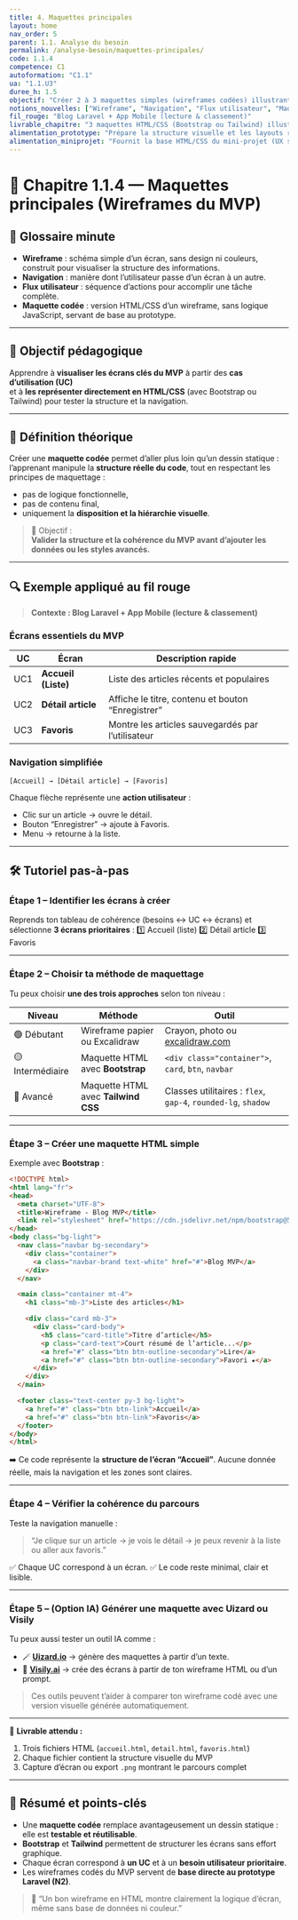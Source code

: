 ```yaml
---
title: 4. Maquettes principales
layout: home
nav_order: 5
parent: 1.1. Analyse du besoin
permalink: /analyse-besoin/maquettes-principales/
code: 1.1.4
competence: C1
autoformation: "C1.1"
ua: "1.1.U3"
duree_h: 1.5
objectif: "Créer 2 à 3 maquettes simples (wireframes codées) illustrant les parcours principaux du MVP avec Bootstrap ou Tailwind."
notions_nouvelles: ["Wireframe", "Navigation", "Flux utilisateur", "Maquette codée"]
fil_rouge: "Blog Laravel + App Mobile (lecture & classement)"
livrable_chapitre: "3 maquettes HTML/CSS (Bootstrap ou Tailwind) illustrant les écrans du MVP : liste, détail, favoris."
alimentation_prototype: "Prépare la structure visuelle et les layouts réutilisables dans le prototype N2."
alimentation_miniprojet: "Fournit la base HTML/CSS du mini-projet (UX simple et cohérente)."
---
```


# 📘 Chapitre 1.1.4 — Maquettes principales (Wireframes du MVP)

## 📒 Glossaire minute

- **Wireframe** : schéma simple d’un écran, sans design ni couleurs, construit pour visualiser la structure des informations.  
- **Navigation** : manière dont l’utilisateur passe d’un écran à un autre.  
- **Flux utilisateur** : séquence d’actions pour accomplir une tâche complète.  
- **Maquette codée** : version HTML/CSS d’un wireframe, sans logique JavaScript, servant de base au prototype.

---

## 🎯 Objectif pédagogique

Apprendre à **visualiser les écrans clés du MVP** à partir des **cas d’utilisation (UC)**  
et à **les représenter directement en HTML/CSS** (avec Bootstrap ou Tailwind) pour tester la structure et la navigation.

---

## 🧠 Définition théorique

Créer une **maquette codée** permet d’aller plus loin qu’un dessin statique :  
l’apprenant manipule la **structure réelle du code**, tout en respectant les principes de maquettage :  
- pas de logique fonctionnelle,  
- pas de contenu final,  
- uniquement la **disposition et la hiérarchie visuelle**.

> 💬 Objectif :  
> **Valider la structure et la cohérence du MVP avant d’ajouter les données ou les styles avancés.**

---

## 🔍 Exemple appliqué au fil rouge

> **Contexte : Blog Laravel + App Mobile (lecture & classement)**

### Écrans essentiels du MVP
| UC | Écran | Description rapide |
|----|--------|--------------------|
| UC1 | **Accueil (Liste)** | Liste des articles récents et populaires |
| UC2 | **Détail article** | Affiche le titre, contenu et bouton “Enregistrer” |
| UC3 | **Favoris** | Montre les articles sauvegardés par l’utilisateur |

### Navigation simplifiée
```text
[Accueil] → [Détail article] → [Favoris]
````

Chaque flèche représente une **action utilisateur** :

* Clic sur un article → ouvre le détail.
* Bouton “Enregistrer” → ajoute à Favoris.
* Menu → retourne à la liste.

---

## 🛠 Tutoriel pas-à-pas

### Étape 1 – Identifier les écrans à créer

Reprends ton tableau de cohérence (besoins ↔ UC ↔ écrans)
et sélectionne **3 écrans prioritaires** :
1️⃣ Accueil (liste)
2️⃣ Détail article
3️⃣ Favoris

---

### Étape 2 – Choisir ta méthode de maquettage

Tu peux choisir **une des trois approches** selon ton niveau :

| Niveau           | Méthode                             | Outil                                                         |
| ---------------- | ----------------------------------- | ------------------------------------------------------------- |
| 🟢 Débutant      | Wireframe papier ou Excalidraw      | Crayon, photo ou [excalidraw.com](https://excalidraw.com)     |
| 🟡 Intermédiaire | Maquette HTML avec **Bootstrap**    | `<div class="container">`, `card`, `btn`, `navbar`            |
| 🔵 Avancé        | Maquette HTML avec **Tailwind CSS** | Classes utilitaires : `flex`, `gap-4`, `rounded-lg`, `shadow` |

---

### Étape 3 – Créer une maquette HTML simple

Exemple avec **Bootstrap** :

```html
<!DOCTYPE html>
<html lang="fr">
<head>
  <meta charset="UTF-8">
  <title>Wireframe - Blog MVP</title>
  <link rel="stylesheet" href="https://cdn.jsdelivr.net/npm/bootstrap@5.3.2/dist/css/bootstrap.min.css">
</head>
<body class="bg-light">
  <nav class="navbar bg-secondary">
    <div class="container">
      <a class="navbar-brand text-white" href="#">Blog MVP</a>
    </div>
  </nav>

  <main class="container mt-4">
    <h1 class="mb-3">Liste des articles</h1>

    <div class="card mb-3">
      <div class="card-body">
        <h5 class="card-title">Titre d’article</h5>
        <p class="card-text">Court résumé de l’article...</p>
        <a href="#" class="btn btn-outline-secondary">Lire</a>
        <a href="#" class="btn btn-outline-secondary">Favori ★</a>
      </div>
    </div>
  </main>

  <footer class="text-center py-3 bg-light">
    <a href="#" class="btn btn-link">Accueil</a>
    <a href="#" class="btn btn-link">Favoris</a>
  </footer>
</body>
</html>
```

➡️ Ce code représente la **structure de l’écran “Accueil”**.
Aucune donnée réelle, mais la navigation et les zones sont claires.

---

### Étape 4 – Vérifier la cohérence du parcours

Teste la navigation manuelle :

> “Je clique sur un article → je vois le détail → je peux revenir à la liste ou aller aux favoris.”

✅ Chaque UC correspond à un écran.
✅ Le code reste minimal, clair et lisible.

---

### Étape 5 – (Option IA) Générer une maquette avec Uizard ou Visily

Tu peux aussi tester un outil IA comme :

* 🪄 [**Uizard.io**](https://uizard.io) → génère des maquettes à partir d’un texte.
* 💬 [**Visily.ai**](https://visily.ai) → crée des écrans à partir de ton wireframe HTML ou d’un prompt.

> Ces outils peuvent t’aider à comparer ton wireframe codé avec une version visuelle générée automatiquement.

---

📄 **Livrable attendu :**

1. Trois fichiers HTML (`accueil.html`, `detail.html`, `favoris.html`)
2. Chaque fichier contient la structure visuelle du MVP
3. Capture d’écran ou export `.png` montrant le parcours complet

---

## 🧾 Résumé et points-clés

* Une **maquette codée** remplace avantageusement un dessin statique : elle est **testable et réutilisable**.
* **Bootstrap** et **Tailwind** permettent de structurer les écrans sans effort graphique.
* Chaque écran correspond à **un UC** et à un **besoin utilisateur prioritaire**.
* Les wireframes codés du MVP servent de **base directe au prototype Laravel (N2)**.

> 🎯 “Un bon wireframe en HTML montre clairement la logique d’écran, même sans base de données ni couleur.”

